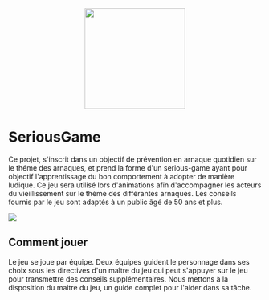 <div style="text-align:center">
  <img src="./img/impacts/success.png" height="200"/>
</div>

# SeriousGame

Ce projet, s'inscrit dans un objectif de prévention en arnaque quotidien sur le théme des arnaques, et prend la forme d'un serious-game ayant pour objectif l'apprentissage du bon comportement à adopter de manière ludique. Ce jeu sera utilisé lors d'animations afin d'accompagner les acteurs du vieillissement sur le thème des différantes arnaques. Les conseils fournis par le jeu sont adaptés à un public âgé de 50 ans et plus.

[![](https://img.shields.io/github/stars/i2ml/SeriousGame.svg?label=Stars&style=social)](https://github.com/i2ml/SeriousGame)

## Comment jouer

Le jeu se joue par équipe. Deux équipes guident le personnage dans ses choix sous les directives d'un maître du jeu qui peut s'appuyer sur le jeu pour transmettre des conseils supplémentaires. Nous mettons à la disposition du maitre du jeu, un guide complet pour l'aider dans sa tâche.
